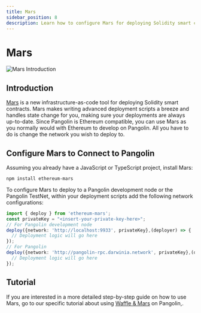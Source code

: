 ```yaml
---
title: Mars
sidebar_position: 8
description: Learn how to configure Mars for deploying Solidity smart contracts to either a locally running Pangolin development node or the Pangolin TestNet.
---
```


# Mars

![Mars Introduction](/images/waffle-mars/mars-banner.png)
## Introduction

[Mars](https://github.com/EthWorks/Mars) is a new infrastructure-as-code tool for deploying Solidity smart contracts. Mars makes writing advanced deployment scripts a breeze and handles state change for you, making sure your deployments are always up-to-date. Since Pangolin is Ethereum compatible, you can use Mars as you normally would with Ethereum to develop on Pangolin. All you have to do is change the network you wish to deploy to.

## Configure Mars to Connect to Pangolin

Assuming you already have a JavaScript or TypeScript project, install Mars:

```
npm install ethereum-mars
```

To configure Mars to deploy to a Pangolin development node or the Pangolin TestNet, within your deployment scripts add the following network configurations:

```typescript
import { deploy } from 'ethereum-mars';
const privateKey = "<insert-your-private-key-here>";
// For Pangolin development node
deploy({network: 'http://localhost:9933', privateKey},(deployer) => {
  // Deployment logic will go here
});
// For Pangolin
deploy({network: 'http://pangolin-rpc.darwinia.network', privateKey},(deployer) => {
  // Deployment logic will go here
});
```

## Tutorial

If you are interested in a more detailed step-by-step guide on how to use Mars, go to our specific tutorial about using [Waffle & Mars](/builders/interact/waffle-mars/) on Pangolin,.
